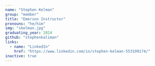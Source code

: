 ```yaml
---
name: "Stephen Kelman"
group: "member"
title: "Emerson Instructor"
pronouns: "he/him"
img: "skelman.jpg"
graduating_year: 2024
github: "stephenkaliman"
links:
  - name: "LinkedIn"
    href: "https://www.linkedin.com/in/stephen-kelman-553199174/"
inactive: true
---
```

